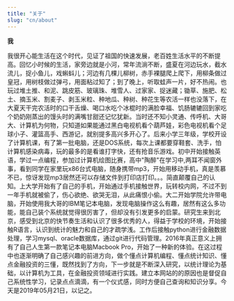 ```yaml
---
title: "关于"
slug: "cn/about"
---
```


**我**

我很开心能生活在这个时代，见证了祖国的快速发展，老百姓生活水平的不断提高。回忆小时候的生活，家旁边就是小河，常年流淌不断，盛夏在河边玩水，截水流儿，捉小鱼儿，戏蝌蚪儿；河边有几棵儿柳树，赤手裸腿爬上爬下，用柳条做过皇冠，用树枝做过弹弓，用面粘过知了；到了晚上，听取蛙声一片，好不热闹。也玩过堆土推、和泥、跳皮筋、玻璃珠、堆雪人、过家家、捉迷藏；锄草、施肥、松土、摘玉米、割麦子、剥玉米粒、种地瓜、种树、种花生等农活一样也没落下，在大夏天干完农活时的口干舌燥、喝口水吃个冰棍时的满脸幸福、饥肠辘辘回到家吃个奶奶刚蒸出的馒头时的满嘴甘甜还记忆犹新。当时还不知小灵通、传呼机、大哥大、计算机为何物，只知道如果能通过黑白电视机看个葫芦娃，彩色电视机看个足球小子、灌篮高手、西游记，就别提多高兴多开心了。后来小学三年级，学校开设了计算机课，有了第一批电脑，还是DOS系统，每次上课都要穿鞋套、洗手，怕计算机感染病毒，玩的最多的是看谁打字快，还有抢音乐游戏。初中开始接触英语，学过一点编程，参加过计算机绘图比赛，高中"陶醉"在学习中,两耳不闻窗外事，看到同学在家里玩x86台式电脑，随身携带mp3，开始用移动手机，真是羡慕不已，惊讶发现mp3居然还可以存储文件到打印店打印。。。简直颠覆自己的认知。上大学开始有了自己的手机，开始通过手机接触世界，玩转校内网，不过不到一年手机就被偷了，伤心欲绝、欲哭无泪，从此痛恨小偷。大二开始学院允许带电脑，开始使用我大哥的IBM笔记本电脑，发现电脑操作这么有趣，居然有这么多功能，能自己装个系统就觉得很厉害了，但却没有引发更多的启蒙。研究生来到北京，感受到北京的快节奏生活和认识了很多优秀的人，得益于学校的环境，开始接触R语言，认识到统计的魅力和自己的才疏学浅。工作后接触python进行金融数据处理，学习mysql、oracle数据库，通过git进行代码管理。2016年真正意义上拥有了自己人生第一款笔记本电脑Macbook Pro，开始了一种新的体验。在这过程中也逐渐明确了自己感兴趣的前进方向，做个懂点计算机编程、懂点统计知识、懂点金融投资的三懂，既然找到了方向，下一步就是不断深入研究，以统计理论为基础，以计算机为工具，在金融投资领域进行实践。建立本网站的的原因也是督促自己系统性学习，记录点点滴滴，有一个仪式感，同时方便自己查询和知识分享。今天是2019年05月21日，以记之。